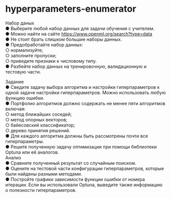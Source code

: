 # hyperparameters-enumerator
Набор даных  
●	Выберите любой набор данных для задачи обучения с учителем.  
●	Можно найти на сайте https://www.openml.org/search?type=data   
●	Не стоит брать слишком большие наборы данных.  
●	Предобработайте набор данных:    
○	нормализуйте;  
○	заполните пропуски;  
○	приведите признаки к числовому типу.  
●	Разбейте набор данных на тренировочную, валидационную и тестовую части.

Задание  
●	Сведите задачу выбора алгоритма и настройки гиперпараметров к одной задаче настройки гиперпараметров. Можно использовать любую функцию ошибки.  
●	Портфолио алгоритмов должно содержать не менее пяти алгоритмов включая:  
○	метод ближайших соседей;  
○	метод опорных векторов;   
○	байесовский классификатор;  
○	дерево принятия решений.   
●	Для каждого алгоритма должны быть рассмотрены почти все гиперпараметры.   
●	Решите полученную задачу оптимизации при помощи библиотеки Optuna или её аналогов.  
Анализ  
●	Сравните полученный результат со случайным поиском.  
●	Оцените на тестовой части конфигурации гиперпараметров, которые были найдены разными методами.  
●	Постройте графики зависимости функции ошибки от номера итерации. Если вы использовали Optuna, 	выведите также информацию о полезности гиперпараметров.

